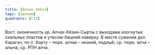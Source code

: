 ```yaml
---
title: [Алчак-❮Кёз❯]
tags: [ороним]
quadrants: [Г13]
---
```


Вост. оконечность хр. Алчах-Кёзин-Сырты с выходами изогнутых скальных пластов и
утесом-башней наверху. В месте сужения дол. Карагач, по п. борту – тюрк. алчак –
низкий, подлый; ср. тюрк. алча – алыча, ср. РПН алча.
